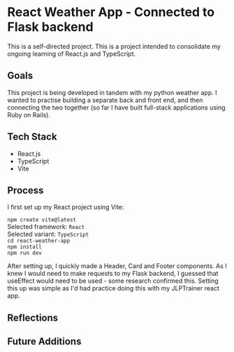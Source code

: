 # React Weather App - Connected to Flask backend
This is a self-directed project. This is a project intended to consolidate my ongoing learning of React.js and TypeScript.

## Goals
This project is being developed in tandem with my python weather app. I wanted to practise building a separate back and front end, and then connecting the two together (so far I have built full-stack applications using Ruby on Rails). 

## Tech Stack
- React.js
- TypeScript
- Vite

## Process
I first set up my React project using Vite: 

`npm create vite@latest`\
Selected framework: `React`\
Selected variant: `TypeScript`\
`cd react-weather-app`\
`npm install`\
`npm run dev`

After setting up, I quickly made a Header, Card and Footer components. As I knew I would need to make requests to my Flask backend, I guessed that useEffect would need to be used - some research confirmed this. Setting this up was simple as I'd had practice doing this with my JLPTrainer react app. 

## Reflections


## Future Additions



